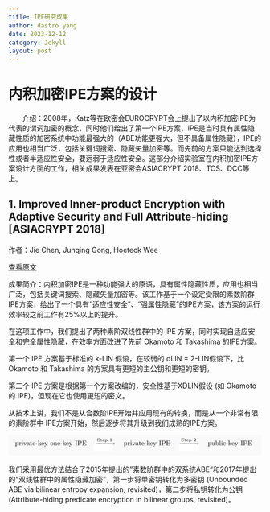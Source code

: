 ```yaml
---
title: IPE研究成果
author: dastro yang
date: 2023-12-12
category: Jekyll
layout: post
---
```


# 内积加密IPE方案的设计

&nbsp;&nbsp;&nbsp;&nbsp;&nbsp;&nbsp;&nbsp;介绍：2008年，Katz等在欧密会EUROCRYPT会上提出了以内积加密IPE为代表的谓词加密的概念，同时他们给出了第一个IPE方案，IPE是当时具有属性隐藏性质的加密系统中功能最强大的（ABE功能更强大，但不具备属性隐藏），IPE的应用也相当广泛，包括关键词搜索、隐藏矢量加密等。而先前的方案只能达到选择性或者半适应性安全，要远弱于适应性安全。这部分介绍实验室在内积加密IPE方案设计方面的工作，相关成果发表在亚密会ASIACRYPT 2018、TCS、DCC等上。

## 1. Improved Inner-product Encryption with Adaptive Security and Full Attribute-hiding [ASIACRYPT 2018]

作者：Jie Chen, Junqing Gong, Hoeteck Wee

[查看原文](https://link.springer.com/chapter/10.1007/978-3-030-03329-3_23)

成果简介：内积加密IPE是一种功能强大的原语，具有属性隐藏性质，应用也相当广泛，包括关键词搜索、隐藏矢量加密等。该工作基于一个设定受限的素数阶群IPE方案，给出了一个具有“适应性安全”、“强属性隐藏”的IPE方案，该方案的运行效率较之前工作有25%以上的提升。

在这项工作中，我们提出了两种素阶双线性群中的 IPE 方案，同时实现自适应安全和完全属性隐藏，在效率方面改进了先前 Okamoto 和 Takashima 的IPE方案。

第一个 IPE 方案基于标准的 k-LIN 假设，在较弱的 dLIN = 2-LIN假设下，比 Okamoto 和 Takashima 的方案具有更短的主公钥和更短的密钥。

第二个 IPE 方案是根据第一个方案改编的，安全性基于XDLIN假设 (如 Okamoto 的 IPE)，但现在它也使用更短的密文。

从技术上讲，我们不是从合数阶IPE开始并应用现有的转换，而是从一个非常有限的素阶群中 IPE方案开始，然后逐步将其升级到我们成熟的IPE方案。

<img src="../assets/ipe1.png">

我们采用最优方法结合了2015年提出的”素数阶群中的双系统ABE“和2017年提出的“双线性群中的属性隐藏加密”，第一步将单密钥转化为多密钥 (Unbounded ABE via bilinear entropy expansion, revisited)，第二步将私钥转化为公钥 (Attribute-hiding predicate encryption in bilinear groups, revisited)。
